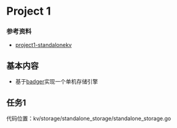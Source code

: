 # Project 1

### 参考资料
* [project1-standalonekv](./project1-StandaloneKV.md)

## 基本内容
* 基于[badger](https://github.com/dgraph-io/badger)实现一个单机存储引擎


## 任务1
代码位置：kv/storage/standalone_storage/standalone_storage.go

